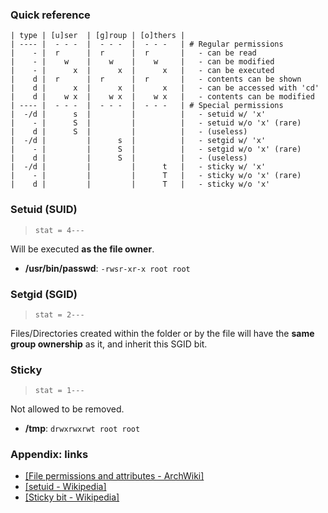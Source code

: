 ### Quick reference

```
| type | [u]ser  | [g]roup | [o]thers |
| ---- |  - - -  |  - - -  |  - - -   | # Regular permissions
|    - |  r      |  r      |  r       |   - can be read
|    - |    w    |    w    |    w     |   - can be modified
|    - |      x  |      x  |      x   |   - can be executed
|    d |  r      |  r      |  r       |   - contents can be shown
|    d |      x  |      x  |      x   |   - can be accessed with 'cd'
|    d |    w x  |    w x  |    w x   |   - contents can be modified
| ---- |  - - -  |  - - -  |  - - -   | # Special permissions
|  -/d |      s  |         |          |   - setuid w/ 'x'
|    - |      S  |         |          |   - setuid w/o 'x' (rare)
|    d |      S  |         |          |   - (useless)
|  -/d |         |      s  |          |   - setgid w/ 'x'
|    - |         |      S  |          |   - setgid w/o 'x' (rare)
|    d |         |      S  |          |   - (useless)
|  -/d |         |         |      t   |   - sticky w/ 'x'
|    - |         |         |      T   |   - sticky w/o 'x' (rare)
|    d |         |         |      T   |   - sticky w/o 'x'
```

### Setuid (SUID)

> `stat = 4---`

Will be executed **as the file owner**.

- **/usr/bin/passwd**: `-rwsr-xr-x root root`

### Setgid (SGID)

> `stat = 2---`

Files/Directories created within the folder or by the file will have the **same group ownership** as it, and inherit this SGID bit.

### Sticky

> `stat = 1---`

Not allowed to be removed.

- **/tmp**: `drwxrwxrwt root root`

### Appendix: links

- [[File permissions and attributes - ArchWiki]](https://wiki.archlinux.org/title/File_permissions_and_attributes)
- [[setuid - Wikipedia]](https://en.wikipedia.org/wiki/Setuid)
- [[Sticky bit - Wikipedia]](https://en.wikipedia.org/wiki/Sticky_bit)